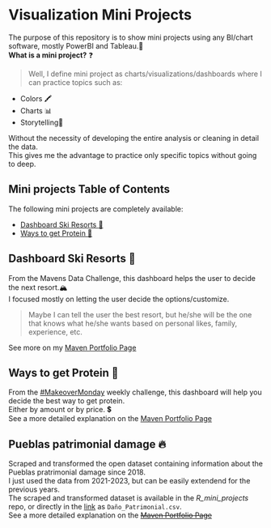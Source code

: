 # Visualization Mini Projects

The purpose of this repository is to show mini projects using any BI/chart software, mostly PowerBI and Tableau.🎥  
**What is a mini project?** ❓  
 > Well, I define mini project as charts/visualizations/dashboards where I can practice topics such as:
 - Colors 🖍  
 - Charts 📊  
 - Storytelling🧾  

Without the necessity of developing the entire analysis or cleaning in detail the data.  
This gives me the advantage to practice only specific topics without going to deep.  

## Mini projects Table of Contents
The following mini projects are completely available: 
 - [Dashboard Ski Resorts 🎿](#dashboard-ski-resorts-)
 - [Ways to get Protein 🥚](#ways-to-get-protein-)
## 
## Dashboard Ski Resorts 🎿
From the Mavens Data Challenge, this dashboard helps the user to decide the next resort.🏔  
I focused mostly on letting the user decide the options/customize.  
 >Maybe I can tell the user the best resort, but he/she will be the one that knows what he/she wants based on personal likes, family, experience, etc.  
 
See more on my [Maven Portfolio Page](https://www.mavenanalytics.io/project/2716)

## Ways to get Protein 🥚
From the [#MakeoverMonday](https://www.makeovermonday.co.uk/data/) weekly challenge, this dashboard will help you decide the best way to get protein.  
Either by amount or by price. 💲  
See a more detailed explanation on the [Maven Portfolio Page](https://www.mavenanalytics.io/project/2989)

## Pueblas patrimonial damage 🔥
Scraped and transformed the open dataset containing information about the Pueblas pratrimonial damage since 2018.  
I just used the data from 2021-2023, but can be easily extendend for the previous years.  
The scraped and transformed dataset is available in the *R_mini_projects* repo, or directly in the [link](https://github.com/garcii06/R_mini_projects/tree/main/Puebla) as `Daño_Patrimonial.csv`.  
See a more detailed explanation on the ~~[Maven Portfolio Page](https://www.mavenanalytics.io/project/2989)~~
